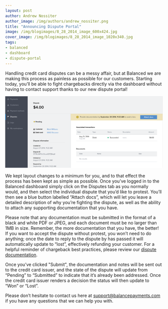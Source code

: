 ```yaml
---
layout: post
author: Andrew Nossiter
author_image: /img/authors/andrew_nossiter.png
title: "Announcing Dispute Portal"
image: /img/blogimages/8_28_2014_image_600x424.jpg
cover_image: /img/blogimages/8_28_2014_image_1020x340.jpg
tags:
- balanced
- dashboard
- dispute-portal
---
```



Handling credit card disputes can be a messy affair, but at Balanced we are making this process as painless as possible for our customers. Starting today, you’ll be able to fight chargebacks directly via the dashboard without having to contact support thanks to our new dispute portal!

![Dispute portal](/img/blogimages/dispute-details-page.png)

We kept layout changes to a minimum for you, and to that effect the process has been kept as simple as possible.  Once you’ve logged in to the Balanced dashboard simply click on the Disputes tab as you normally would, and then select the individual dispute that you’d like to protest. You’ll then see a blue button labelled “Attach docs”, which will let you leave a detailed description of why you’re fighting the dispute, as well as the ability to attach any supporting documentation that you have.

Please note that any documentation must be submitted in the format of a black and white PDF or JPEG, and each document must be no larger than 1MB in size. Remember, the more documentation that you have, the better! If you want to accept the dispute without protest, you won’t need to do anything; once the date to reply to the dispute by has passed it will automatically update to “lost”, effectively refunding your customer. For a helpful reminder of chargeback best practices, please review our <a href="https://support.balancedpayments.com/hc/en-us/categories/200147154-Fraud-Chargebacks">dispute documentation</a>.

Once you’ve clicked "Submit", the documentation and notes will be sent out to the credit card issuer, and the state of the dispute will update from “Pending” to “Submitted” to indicate that it’s already been addressed. Once the credit card issuer renders a decision the status will then update to “Won” or “Lost”.

Please don’t hesitate to contact us here at <a href="mailto:support@balancepayments.com">support@balancepayments.com</a> if you have any questions that we can help you with.
